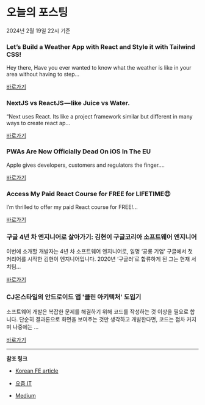 # 오늘의 포스팅 
2024년 2월 19일 22시 기준 

### Let’s Build a Weather App with React and Style it with Tailwind CSS! 

 Hey there, Have you ever wanted to know what the weather is like in your area without having to step... 

 [바로가기](https://medium.com/@margishpatel288/lets-build-a-weather-app-with-react-and-style-it-with-tailwind-css-38d3efe3d19d?responsesOpen=true&sortBy=REVERSE_CHRON&source=topic_portal_recommended_stories---------0-84----------reactjs----------88bf6bb3_0b5a_46ca_bd94_8096ab4f785a-------) 

### NextJS vs ReactJS — like Juice vs Water. 

 “Next uses React. Its like a project framework similar but different in many ways to create react ap... 

 [바로가기](https://medium.com/@dorianszafranski17/nextjs-vs-reactjs-like-juice-vs-water-f033b52b9e1c?responsesOpen=true&sortBy=REVERSE_CHRON&source=topic_portal_recommended_stories---------0-84----------nextjs----------f7d3e7f8_17be_46f5_850e_9f1aec94e2ba-------) 

### PWAs Are Now Officially Dead On iOS In The EU 

 Apple gives developers, customers and regulators the finger.... 

 [바로가기](https://medium.com/itnext/pwas-are-now-officially-dead-on-ios-in-the-eu-fbb4d26e5325?responsesOpen=true&sortBy=REVERSE_CHRON&source=topic_portal_recommended_stories---------0-84----------front_end_development----------32d6203a_4e91_4d36_8538_491e850e5127-------) 

### Access My Paid React Course for FREE for LIFETIME😍 

 I’m thrilled to offer my paid React course for FREE!... 

 [바로가기](https://medium.com/@yogeshchavan/access-my-paid-react-course-for-free-for-lifetime-a52f7c47f7e4?responsesOpen=true&sortBy=REVERSE_CHRON&source=topic_portal_recommended_stories---------0-84----------react----------b1c4a4aa_ce64_4084_9bdc_0bfe884bddbe-------) 

### 구글 4년 차 엔지니어로 살아가기: 김현이 구글코리아 소프트웨어 엔지니어 

 이번에 소개할 개발자는 4년 차 소프트웨어 엔지니어로, 일명 ‘공룡 기업’ 구글에서 첫 커리어를 시작한 김현이 엔지니어입니다. 2020년 ‘구글러’로 합류하게 된 그는 현재 서치팀... 

 [바로가기](https://yozm.wishket.com/magazine/detail/2460/) 

### CJ온스타일의 안드로이드 앱 '클린 아키텍처' 도입기 

 소프트웨어 개발은 복잡한 문제를 해결하기 위해 코드를 작성하는 것 이상을 필요로 합니다. 단순히 결과론으로 화면을 보여주는 것만 생각하고 개발한다면, 코드는 점차 커지며 나중에는 ... 

 [바로가기](https://yozm.wishket.com/magazine/detail/2457/) 

---

**참조 링크**

- [Korean FE article](https://kofearticle.substack.com) 

- [요즘 IT](https://yozm.wishket.com/magazine) 

- [Medium](https://medium.com) 

